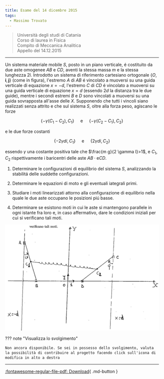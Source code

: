 ```yaml
---
title: Esame del 14 dicembre 2015
tags:
  - Massimo Trovato
---
```


>Università degli studi di Catania<br> Corso di laurea in Fisica<br> Compito di Meccanica Analitica<br> Appello del 14.12.2015

---

Un sistema materiale mobile $S$, posto in un piano verticale, é
costituito da due aste omogenee $A B$ e $C D$, aventi la stessa massa
$m$ e la stessa lunghezza 2l. Introdotto un sistema di riferimento
cartesiano ortogonale $\{O, \mathbf{i}, \mathbf{j}\}$ (come in figura),
l'estremo $A$ di $A B$ é vincolato a muoversi su una guida verticale di
equazione $x=-d$, l'estremo $C$ di $C D$ é vincolato a muoversi su una
guida verticale di equazione $x=d$ (essendo $2 d$ la distanza tra le due
guide), mentre i secondi estremi $B$ e $D$ sono vincolati a muoversi su
una guida sovrapposta all'asse delle $X$. Supponendo che tutti i vincoli
siano realizzati senza attrito e che sul sistema $S$, oltre alla forza
peso, agiscano le forze

$$\left\{-\gamma\left(C_{1}-C_{2}\right), C_{1}\right\} \quad \text { e } \quad\left\{-\gamma\left(C_{2}-C_{1}\right), C_{2}\right\}$$

e le due forze costanti

$$\left\{-2 \gamma d i, C_{1}\right\} \quad \text { e } \quad\left\{2 \gamma d i, C_{2}\right\}$$

essendo $\gamma$ una costante positiva tale che
$\frac{m g}{2 \gamma l}>1$, e $C_{1}, C_{2}$ rispettivamente i
baricentri delle aste $A B \cdot \mathrm{e} C D$.

1.  Determinare le configurazioni di equilibrio del sistema $S$,
    analizzando la stabilitá delle suddette configurazioni.

2.  Determinare le equazioni di moto e gli eventuali iategrali primi.

3.  Studiare i moti linearizzati attorno alla configurazione di
    equilibrio nella quale le due aste occupano le posizioni piú basse.

4.  Determinare se esistono moti in cui le aste si mantengono parallele
    in ogni istante fra loro e, in caso affermativo, dare le condizioni
    iniziali per cui si verificano tali moti.

![image](images/2023_04_03_c2b519dab57738b76b16g-07.jpg)

??? note "Visualizza lo svolgimento"
    
    Non ancora disponibile. Se sei in possesso dello svolgimento, valuta la possibilità di contribuire al progetto facendo click sull'icona di modifica in alto a destra

---

[:fontawesome-regular-file-pdf: Download](pdf/2014-2016-t.pdf){ .md-button }